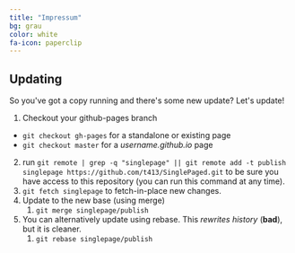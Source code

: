 ```yaml
---
title: "Impressum"
bg: grau
color: white
fa-icon: paperclip
---
```


## Updating

So you've got a copy running and there's some new update? Let's update!

1. Checkout your github-pages branch

- `git checkout gh-pages` for a standalone or existing page
- `git checkout master` for a _username.github.io_ page

2. run `git remote | grep -q "singlepage" || git remote add -t publish singlepage https://github.com/t413/SinglePaged.git` to be sure you have access to this repository (you can run this command at any time).
3. `git fetch singlepage` to fetch-in-place new changes.
4. Update to the new base (using merge)
   1. `git merge singlepage/publish`
5. You can alternatively update using rebase. This _rewrites history_ (**bad**), but it is cleaner.
   1. `git rebase singlepage/publish`
